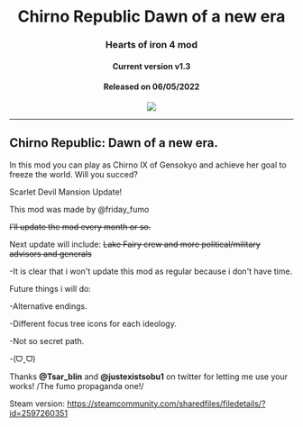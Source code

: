 <h1 align="center">Chirno Republic Dawn of a new era</h1>
<h3 align="center">Hearts of iron 4 mod</h3>

<h4 align="center">Current version v1.3</h4>
<h4 align="center">Released on 06/05/2022</h4>


<p align="center"><img src="https://user-images.githubusercontent.com/107706059/174435795-7118e320-b5ed-459f-9c7c-2d475f422722.png" /></p>
<hr>

<h2>Chirno Republic: Dawn of a new era.</h2>

In this mod you can play as Chirno IX of Gensokyo and achieve her goal to freeze the world. Will you succed?

Scarlet Devil Mansion Update!

This mod was made by @friday_fumo

<del>I'll update the mod every month or so.</del>

Next update will include:
<del>Lake Fairy crew and more political/military advisors and generals</del>

-It is clear that i won't update this mod as regular because i don't have time.

Future things i will do:

-Alternative endings.

-Different focus tree icons for each ideology.

-Not so secret path.

-(ᗜˬᗜ)


Thanks <b>@Tsar_blin</b> and <b>@justexistsobu1</b> on twitter for letting me use your works! /The fumo propaganda one!/

Steam version: <a href="https://steamcommunity.com/sharedfiles/filedetails/?id=2597260351">https://steamcommunity.com/sharedfiles/filedetails/?id=2597260351</a>
